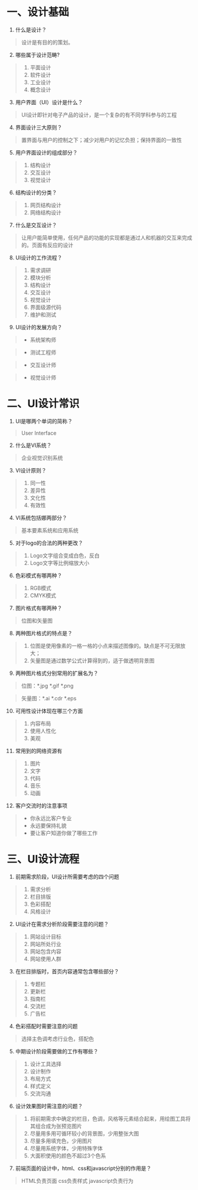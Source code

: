 # 一、设计基础
1. 什么是设计？

> 设计是有目的的策划。
  
2. 哪些属于设计范畴?
 > 1. 平面设计
 > 2. 软件设计
 > 3. 工业设计
 > 4. 概念设计
 
3. 用户界面（UI）设计是什么？

 > UI设计即针对电子产品的设计，是一个复杂的有不同学科参与的工程
 
4. 界面设计三大原则？

> 置界面与用户的控制之下；减少对用户的记忆负担；保持界面的一致性

5. 用户界面设计的组成部分？
 > 1. 结构设计
 > 2. 交互设计
 > 3. 视觉设计
 
6. 结构设计的分类？

 > 1. 网页结构设计
 > 2. 网络结构设计
 
7. 什么是交互设计？

 > 让用户能简单使用，任何产品的功能的实现都是通过人和机器的交互来完成的。页面有反应的设计
 
8. UI设计的工作流程？

 > 1. 需求调研 
 > 2. 模块分析
 > 3. 结构设计
 > 4. 交互设计
 > 5. 视觉设计
 > 6. 界面级源代码
 > 7. 维护和测试
 
9. UI设计的发展方向？

> * 系统架构师

> * 测试工程师

> * 交互设计师

> * 视觉设计师

# 二、UI设计常识

1. UI是哪两个单词的简称？

> User Interface

2. 什么是VI系统？

> 企业视觉识别系统

3. VI设计原则？

> 1. 同一性
> 2. 差异性
> 3. 文化性
> 4. 有效性
 
4. VI系统包括娜两部分？

> 基本要素系统和应用系统

5. 对于logo的合法的两种更改？

 >  1. Logo文字组合变成白色，反白
 > 2. Logo文字等比例缩放大小
6. 色彩模式有哪两种？

> 1. RGB模式
> 2. CMYK模式

7. 图片格式有哪两种？

 > 位图和矢量图
  
8. 两种图片格式的特点是？

> 1. 位图是使用像素的一格一格的小点来描述图像的。缺点是不可无限放大；
> 2. 矢量图是通过数学公式计算得到的，适于做透明背景图

9. 两种图片格式分别常用的扩展名为？

  > 位图：*.jpg *.gif *.png
  
  > 矢量图：*.ai *.cdr *.eps
  
10. 可用性设计体现在哪三个方面

> 1. 内容布局
> 2. 使用人性化
> 3. 美观

11. 常用到的网络资源有

 > 1. 图片
 > 2. 文字
 > 3. 代码
 > 4. 音乐
 > 5. 动画
 
12. 客户交流时的注意事项

> * 你永远比客户专业
> * 永远要保持礼貌
> * 要让客户知道你做了哪些工作

# 三、UI设计流程
1. 前期需求阶段，UI设计所需要考虑的四个问题

  > 1. 需求分析
  > 2. 栏目排版
  > 3. 色彩搭配
  > 4. 风格设计
  
2. UI设计在需求分析阶段需要注意的问题？

 > 1. 网站设计目标
 > 2. 网站所处行业
 > 3. 网站包含内容
 > 4. 网站使用人群
 
3. 在栏目排版时，首页内容通常包含哪些部分？

> 1. 专题栏
> 2. 更新栏
> 3. 指南栏
> 4. 交流栏
> 5. 广告栏

4. 色彩搭配时需要注意的问题

> 选择主色调考虑行业色，搭配色

5. 中期设计阶段需要做的工作有哪些？

 > 1. 设计工具选择
 > 2. 设计制作
 > 3. 布局方式
 > 4. 样式定义
 > 5. 交流沟通
 
6. 设计效果图时需注意的问题？

 > 1. 将前期需求中确定的栏目，色调，风格等元素结合起来，用绘图工具将其组合成为张预览图片
 > 2. 尽量用多用可循环较小的背景图，少用整张大图
 > 3. 尽量多用填充色，少用图片
 > 4. 尽量用系统字体，少用特殊字体
 > 5. 大面积使用的颜色不超过3个色系
 
7. 前端页面的设计中，html、css和javascript分别的作用是？

> HTML负责页面
> css负责样式
> javascript负责行为
